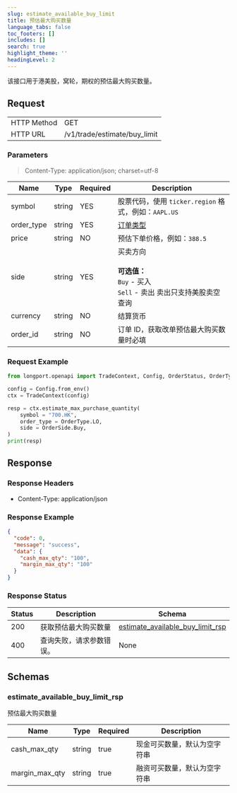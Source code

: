 ```yaml
---
slug: estimate_available_buy_limit
title: 预估最大购买数量
language_tabs: false
toc_footers: []
includes: []
search: true
highlight_theme: ''
headingLevel: 2
---
```


该接口用于港美股，窝轮，期权的预估最大购买数量。

<SDKLinks module="trade" klass="TradeContext" method="estimate_max_purchase_quantity" />

## Request

<table className="http-basic">
<tbody>
<tr><td className="http-basic-key">HTTP Method</td><td>GET</td></tr>
<tr><td className="http-basic-key">HTTP URL</td><td>/v1/trade/estimate/buy_limit </td></tr>
</tbody>
</table>

### Parameters

> Content-Type: application/json; charset=utf-8

| Name       | Type   | Required | Description                                                                                 |
| ---------- | ------ | -------- | ------------------------------------------------------------------------------------------- |
| symbol     | string | YES      | 股票代码，使用 `ticker.region` 格式，例如：`AAPL.US`                                        |
| order_type | string | YES      | [订单类型](../trade-definition#ordertype)                                                   |
| price      | string | NO       | 预估下单价格，例如：`388.5`                                                                 |
| side       | string | YES      | 买卖方向<br/><br/> **可选值：**<br/> `Buy` - 买入<br/> `Sell` - 卖出 卖出只支持美股卖空查询 |
| currency   | string | NO       | 结算货币                                                                                    |
| order_id   | string | NO       | 订单 ID，获取改单预估最大购买数量时必填                                                     |

### Request Example

```python
from longport.openapi import TradeContext, Config, OrderStatus, OrderType, OrderSide

config = Config.from_env()
ctx = TradeContext(config)

resp = ctx.estimate_max_purchase_quantity(
    symbol = "700.HK",
    order_type = OrderType.LO,
    side = OrderSide.Buy,
)
print(resp)
```

## Response

### Response Headers

- Content-Type: application/json

### Response Example

```json
{
  "code": 0,
  "message": "success",
  "data": {
    "cash_max_qty": "100",
    "margin_max_qty": "100"
  }
}
```

### Response Status

| Status | Description              | Schema                                                                      |
| ------ | ------------------------ | --------------------------------------------------------------------------- |
| 200    | 获取预估最大购买数量     | [estimate_available_buy_limit_rsp](#schemaestimate_available_buy_limit_rsp) |
| 400    | 查询失败，请求参数错误。 | None                                                                        |

<aside className="success">
</aside>

## Schemas

### estimate_available_buy_limit_rsp

<a id="schemaestimate_available_buy_limit_rsp"></a>
<a id="schemaestimate_available_buy_limit_rsp"></a>

预估最大购买数量

| Name           | Type   | Required | Description                  |
| -------------- | ------ | -------- | ---------------------------- |
| cash_max_qty   | string | true     | 现金可买数量，默认为空字符串 |
| margin_max_qty | string | true     | 融资可买数量，默认为空字符串 |
